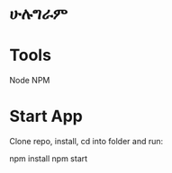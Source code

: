 
# ሁሉግራም 

# Tools 
Node 
NPM


# Start App

Clone repo, install, cd into folder and run:

npm install
npm start
